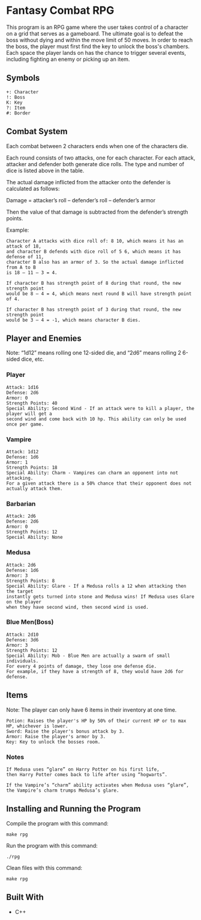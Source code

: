 # Fantasy Combat RPG

This program is an RPG game where the user takes control of a character on a grid that serves as a gameboard. The ultimate goal is to defeat the boss without dying and within the move limit of 50 moves. In order to reach the boss, the player must first find the key to unlock the boss's chambers. Each space the player lands on has the chance to trigger several events, including fighting an enemy or picking up an item.

## Symbols
```
+: Character
!: Boss
K: Key
?: Item
#: Border
```

## Combat System

Each combat between 2 characters ends when one of the characters die.

Each round consists of two attacks, one for each character. For each attack, attacker and defender both generate dice rolls. The type and number of dice is listed above in the table.

The actual damage inflicted from the attacker onto the defender is calculated as follows:

Damage = attacker’s roll – defender’s roll – defender’s armor

Then the value of that damage is subtracted from the defender’s strength points.


Example: 
```
Character A attacks with dice roll of: 8 10, which means it has an attack of 18,
and character B defends with dice roll of 5 6, which means it has defense of 11,
character B also has an armor of 3. So the actual damage inflicted from A to B
is 18 – 11 – 3 = 4.

If character B has strength point of 8 during that round, the new strength point
would be 8 – 4 = 4, which means next round B will have strength point of 4.

If character B has strength point of 3 during that round, the new strength point 
would be 3 – 4 = -1, which means character B dies.
```

## Player and Enemies

Note: “1d12” means rolling one 12-sided die, and “2d6” means rolling 2 6-sided dice, etc.

### Player
```
Attack: 1d16
Defense: 2d6
Armor: 0
Strength Points: 40
Special Ability: Second Wind - If an attack were to kill a player, the player will get a 
second wind and come back with 10 hp. This ability can only be used once per game.
```

### Vampire
```
Attack: 1d12
Defense: 1d6
Armor: 1
Strength Points: 18
Special Ability: Charm - Vampires can charm an opponent into not attacking. 
For a given attack there is a 50% chance that their opponent does not actually attack them.
```

### Barbarian
```
Attack: 2d6
Defense: 2d6
Armor: 0
Strength Points: 12
Special Ability: None
```

### Medusa
```
Attack: 2d6
Defense: 1d6
Armor: 3
Strength Points: 8
Special Ability: Glare - If a Medusa rolls a 12 when attacking then the target 
instantly gets turned into stone and Medusa wins! If Medusa uses Glare on the player 
when they have second wind, then second wind is used.
```

### Blue Men(Boss)
```
Attack: 2d10
Defense: 3d6
Armor: 3
Strength Points: 12
Special Ability: Mob - Blue Men are actually a swarm of small individuals. 
For every 4 points of damage, they lose one defense die. 
For example, if they have a strength of 8, they would have 2d6 for defense.
```

## Items
Note: The player can only have 6 items in their inventory at one time.
```
Potion: Raises the player's HP by 50% of their current HP or to max HP, whichever is lower.
Sword: Raise the player's bonus attack by 3.
Armor: Raise the player's armor by 3.
Key: Key to unlock the bosses room.
```

### Notes

    If Medusa uses “glare” on Harry Potter on his first life, 
    then Harry Potter comes back to life after using “hogwarts”.
    
    If the Vampire’s “charm” ability activates when Medusa uses “glare”, 
    the Vampire’s charm trumps Medusa’s glare.

## Installing and Running the Program

Compile the program with this command:

```
make rpg
```

Run the program with this command:

```
./rpg
```

Clean files with this command:

```
make rpg
```

## Built With

* C++
